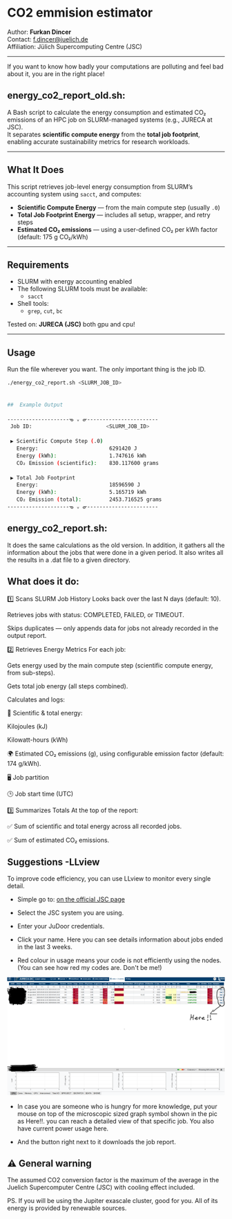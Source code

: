 # CO2 emmision estimator 

Author: **Furkan Dincer**  
Contact: [f.dincer@juelich.de](mailto:f.dincer@juelich.de)  
Affiliation: Jülich Supercomputing Centre (JSC)

---

If you want to know how badly your computations are polluting and feel bad about it, you are in the right place!

## energy_co2_report_old.sh:

A Bash script to calculate the energy consumption and estimated CO₂ emissions of an HPC job on SLURM-managed systems (e.g., JURECA at JSC).  
It separates **scientific compute energy** from the **total job footprint**, enabling accurate sustainability metrics for research workloads.

---

## What It Does

This script retrieves job-level energy consumption from SLURM’s accounting system using `sacct`, and computes:

-  **Scientific Compute Energy** — from the main compute step (usually `.0`)
-  **Total Job Footprint Energy** — includes all setup, wrapper, and retry steps
-  **Estimated CO₂ emissions** — using a user-defined CO₂ per kWh factor (default: 175 g CO₂/kWh)

---

##  Requirements

- SLURM with energy accounting enabled
- The following SLURM tools must be available:
  - `sacct`
- Shell tools:
  - `grep`, `cut`, `bc`

Tested on: **JURECA (JSC)** both gpu and cpu!

---

##  Usage

Run the file wherever you want. The only important thing is the job ID.


```bash
./energy_co2_report.sh <SLURM_JOB_ID>


##  Example Output

--------------------ᓀ ᵥ ᓂ-----------------------
 Job ID:                        <SLURM_JOB_ID>

 ▶ Scientific Compute Step (.0)
   Energy:                       6291420 J
   Energy (kWh):                 1.747616 kWh
   CO₂ Emission (scientific):    830.117600 grams

 ▶ Total Job Footprint
   Energy:                       18596590 J
   Energy (kWh):                 5.165719 kWh
   CO₂ Emission (total):         2453.716525 grams
--------------------ᓀ ᵥ ᓂ-----------------------
```

## energy_co2_report.sh:

It does the same calculations as the old version. In addition, it gathers all the information about the jobs that were done in a given period.
It also writes all the results in a .dat file to a given directory.

## What does it do:

1️⃣ Scans SLURM Job History
Looks back over the last N days (default: 10).

Retrieves jobs with status: COMPLETED, FAILED, or TIMEOUT.

Skips duplicates — only appends data for jobs not already recorded in the output report.

2️⃣ Retrieves Energy Metrics
For each job:

Gets energy used by the main compute step (scientific compute energy, from sub-steps).

Gets total job energy (all steps combined).

Calculates and logs:

🔋 Scientific & total energy:

Kilojoules (kJ)

Kilowatt-hours (kWh)

🌍 Estimated CO₂ emissions (g), using configurable emission factor (default: 174 g/kWh).

🖥 Job partition

🕒 Job start time (UTC)

3️⃣ Summarizes Totals
At the top of the report:

✅ Sum of scientific and total energy across all recorded jobs.

✅ Sum of estimated CO₂ emissions.


##  Suggestions -LLview
To improve code efficiency, you can use LLview to monitor every single detail.

- Simple go to: [on the official JSC page](https://www.fz-juelich.de/en/ias/jsc/services/user-support/software-tools/llview?expand=translations,fzjsettings,nearest-institut)

- Select the JSC system you are using.

- Enter your JuDoor credentials.

- Click your name. Here you can see details information about jobs ended in the last 3 weeks.

- Red colour in usage means your code is not efficiently using the nodes. (You can see how red my codes are. Don't be me!)

![Sample Output](LLview.png)

- In case you are someone who is hungry for more knowledge, put your mouse on top of the microscopic sized graph symbol shown in the pic as Here!!. you can reach a detailed view of that specific job. You also have current power usage here.

- And the button right next to it downloads the job report. 

## ⚠️ General warning

The assumed CO2 conversion factor is the maximum of the average in the Juelich Supercomputer Centre (JSC) with cooling effect included. 

PS. If you will be using the Jupiter exascale cluster, good for you. All of its energy is provided by renewable sources. 





